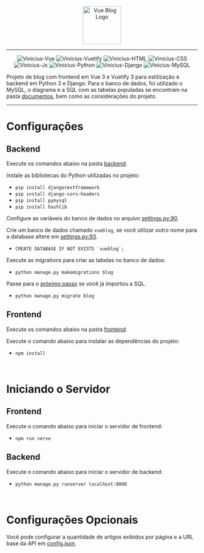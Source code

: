 <div align="center">
  <img src="https://i.imgur.com/qsT0jUk.png" height="100" alt="Vue Blog Logo"/>
</div>

<hr>

<div align="center">
  <img alt="Vinicius-Vue" src="https://img.shields.io/badge/Vue.js-323330?style=for-the-badge&logo=vue.js&logoColor=FFF">
  <img alt="Vinicius-Vuetify" src="https://img.shields.io/badge/Vuetify-323330?style=for-the-badge&logo=vuetify&logoColor=FFF">
  <img alt="Vinicius-HTML" src="https://img.shields.io/badge/HTML-323330?style=for-the-badge&logo=html5&logoColor=FFF">
  <img alt="Vinicius-CSS" src="https://img.shields.io/badge/CSS-323330?&style=for-the-badge&logo=css3&logoColor=FFF">
  <img alt="Vinicius-Js" src="https://img.shields.io/badge/JavaScript-323330?style=for-the-badge&logo=javascript&logoColor=FFF">
  <img alt="Vinicius-Python" src="https://img.shields.io/badge/Python-323330?style=for-the-badge&logo=python&logoColor=FFF">
  <img alt="Vinicius-Django" src="https://img.shields.io/badge/Django-323330?style=for-the-badge&logo=django&logoColor=FFF">
  <img alt="Vinicius-MySQL" src="https://img.shields.io/badge/MySQL-323330?style=for-the-badge&logo=mysql&logoColor=FFF">
</div>

Projeto de blog com frontend em Vue 3 e Vuetify 3 para estilização e backend em Python 3 e Django.
Para o banco de dados, foi utilizado o MySQL, o diagrama e a SQL com as tabelas populadas se encontram na pasta [documentos](https://github.com/Vinicius-CS/vueblog/tree/main/documentos), bem como as considerações do projeto.

<hr>

# Configurações

## Backend
Execute os comandos abaixo na pasta [backend](https://github.com/Vinicius-CS/vueblog/tree/main/backend).

Instale as bibliotecas do Python utilizadas no projeto:
- `pip install djangorestframework`
- `pip install django-cors-headers`
- `pip install pymysql`
- `pip install hashlib`

Configure as variáveis do banco de dados no arquivo [settings.py:90](https://github.com/Vinicius-CS/vueblog/blob/main/backend/djangoblog/settings.py#L90).

Crie um banco de dados chamado `vueblog`, se você utilizar outro nome para a database altere em [settings.py:93](https://github.com/Vinicius-CS/vueblog/blob/main/backend/djangoblog/settings.py#L93).
- ``CREATE DATABASE IF NOT EXISTS `vueblog`;``

Execute as migrations para criar as tabelas no banco de dados:
- `python manage.py makemigrations blog`

Passe para o [próximo passo](https://github.com/Vinicius-CS/vueblog/edit/main/README.md#frontend) se você já importou a SQL.
- `python manage.py migrate blog`

## Frontend
Execute os comandos abaixo na pasta [frontend](https://github.com/Vinicius-CS/vueblog/tree/main/frontend):

Execute o comando abaixo para instalar as dependências do projeto:
- `npm install`

<br>

# Iniciando o Servidor

## Frontend
Execute o comando abaixo para iniciar o servidor de frontend:
- `npm run serve`

## Backend
Execute o comando abaixo para iniciar o servidor de backend:
- `python manage.py runserver localhost:8000`

<br>

# Configurações Opcionais
Você pode configurar a quantidade de artigos exibidos por página e a URL base da API em [config.json](https://github.com/Vinicius-CS/vueblog/blob/main/frontend/src/assets/config.json).
